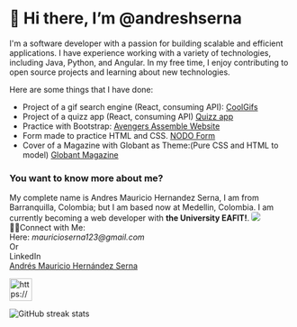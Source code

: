 <div align-content="center"><h1> 👋 Hi there, I’m @andreshserna</h1></div>

I'm a software developer with a passion for building scalable and efficient applications. I have experience working with a variety of technologies, including Java, Python, and Angular. In my free time, I enjoy contributing to open source projects and learning about new technologies.

Here are some things that I have done:
* Project of a gif search engine (React, consuming API): <a target="_blank" href="https://coolgifsapp.netlify.app/">CoolGifs</a>
* Project of a quizz app (React, consuming API) <a target="_blank" href="https://quizzapp-andreshserna.netlify.app/">Quizz app</a>
* Practice with Bootstrap: <a href="https://andreshserna.github.io/AvengersAssemble-Website/" target="_blank">Avengers Assemble Website</a>
* Form made to practice HTML and CSS. <a href="https://andreshserna.github.io/Form-for-NODO/" target="_blank">NODO Form</a>
* Cover of a Magazine with Globant as Theme:(Pure CSS and HTML to model) <a target="_blank" href="https://andreshserna.github.io/Magazine-cover-of-Globant/">Globant Magazine</a> 

<h3>You want to know more about me?</h3>
My complete name is Andres Mauricio Hernandez Serna, I am from Barranquilla, Colombia; but I am based now at Medellin, Colombia. I am currently becoming a web  developer with <strong>the University EAFIT!</strong>.
<img style="border-radius: 4px;" src="https://img.shields.io/badge/Editor-Visual%20Studio%20Code-blue?logo=visual-studio-code&style=for-the-badge">

<br>
 🤝🏻Connect with Me:<br> 
 Here: <i>mauricioserna123@gmail.com</i><br>
Or <br>LinkedIn<div class="badge-base LI-profile-badge" data-locale="es_ES" data-size="medium" data-theme="light" data-type="HORIZONTAL" data-vanity="amhs03" data-version="v1"><a class="badge-base__link LI-simple-link" href="https://co.linkedin.com/in/amhs03?trk=profile-badge">Andrés Mauricio Hernández Serna</a></div>

<a href="https://www.linkedin.com/in/amhs03/" target="_blank"><img src="https://cdn-icons-png.flaticon.com/512/174/174857.png" alt="https://www.linkedin.com/in/amhs03/" style="max-width: 100%;" width="40" height="40" align="middle"></a>

![GitHub streak stats](https://github-readme-streak-stats.herokuapp.com/?user=andreshserna)
